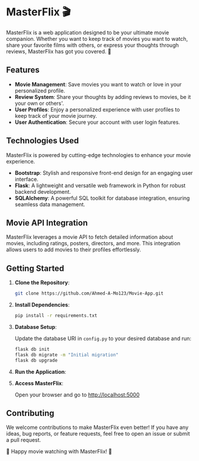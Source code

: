 # MasterFlix 🎬

MasterFlix is a web application designed to be your ultimate movie companion. Whether you want to keep track of movies you want to watch, share your favorite films with others, or express your thoughts through reviews, MasterFlix has got you covered. 🍿

## Features

- **Movie Management**: Save movies you want to watch or love in your personalized profile.
- **Review System**: Share your thoughts by adding reviews to movies, be it your own or others'.
- **User Profiles**: Enjoy a personalized experience with user profiles to keep track of your movie journey.
- **User Authentication**: Secure your account with user login features.

## Technologies Used

MasterFlix is powered by cutting-edge technologies to enhance your movie experience.

- **Bootstrap**: Stylish and responsive front-end design for an engaging user interface.
- **Flask**: A lightweight and versatile web framework in Python for robust backend development.
- **SQLAlchemy**: A powerful SQL toolkit for database integration, ensuring seamless data management.

## Movie API Integration

MasterFlix leverages a movie API to fetch detailed information about movies, including ratings, posters, directors, and more. This integration allows users to add movies to their profiles effortlessly.

## Getting Started

1. **Clone the Repository**:

    ```bash
    git clone https://github.com/Ahmed-A-Mo123/Movie-App.git
    ```

2. **Install Dependencies**:

    ```bash
    pip install -r requirements.txt
    ```

3. **Database Setup**:

    Update the database URI in `config.py` to your desired database and run:

    ```bash
    flask db init
    flask db migrate -m "Initial migration"
    flask db upgrade
    ```

4. **Run the Application**:


5. **Access MasterFlix**:

    Open your browser and go to [http://localhost:5000](http://localhost:5000)

## Contributing

We welcome contributions to make MasterFlix even better! If you have any ideas, bug reports, or feature requests, feel free to open an issue or submit a pull request.

🎉 Happy movie watching with MasterFlix! 🎉
```
